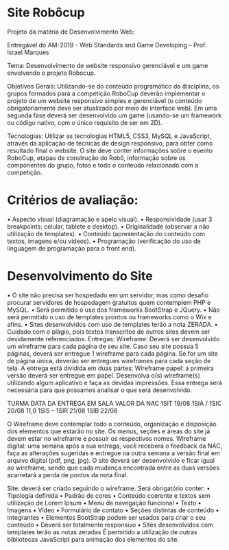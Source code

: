 # Site Robôcup
Projeto da matéria de Desenvolvimento Web:

Entregável do AM-2019 - Web Standards and Game Developing – Prof. Israel Marques


Tema: Desenvolvimento de website responsivo gerenciável e um game envolvendo o projeto Robocup.

Objetivos Gerais: Utilizando-se do conteúdo programático da disciplina, os grupos formados para a competição
RoboCup deverão implementar o projeto de um website responsivo simples e gerenciável (o conteúdo
obrigatoriamente deve ser atualizado por meio de interface web). Em uma segunda fase deverá ser desenvolvido
um game (usando-se um framework ou código nativo, com o único requisito de ser em 2D).

Tecnologias: Utilizar as tecnologias HTML5, CSS3, MySQL e JavaScript, através da aplicação de técnicas de design
responsivo, para obter como resultado final o website. O site deve conter informações sobre o evento RoboCup,
etapas de construção do Robô, informação sobre os componentes do grupo, fotos e todo o conteúdo relacionado
com a competição.


# Critérios de avaliação:
• Aspecto visual (diagramação e apelo visual).
• Responsividade (usar 3 breakpoints: celular, tablete e desktop).
• Originalidade (observar a não utilização de templates).
• Conteúdo (apresentação do conteúdo com textos, imagens e/ou vídeos).
• Programação (verificação do uso de linguagem de programação para o front end).


# Desenvolvimento do Site
• O site não precisa ser hospedado em um servidor, mas como desafio procurar servidores de hospedagem
gratuitos quem contemplem PHP e MySQL.
• Será permitido o uso dos frameworks BootStrap e JQuery.
• Não será permitido o uso de templates prontos ou frameworks como o Wix e afins.
• Sites desenvolvidos com uso de templates terão a nota ZERADA.
• Cuidado com o plágio, pois textos transcritos de outros sites devem ser devidamente referenciados.
Entregas:
Wireframe: Deverá ser desenvolvido um wireframe para cada página de seu site. Caso seu site possua 5 páginas,
deverá ser entregue 1 wireframe para cada página. Se for um site de página única, deverão ser entregues
wireframes para cada seção de tela. A entrega está dividida em duas partes:
Wireframe papel: a primeira versão deverá ser entregue em papel. Desenvolva o(s) wireframe(s) utilizando algum
aplicativo e faça as devidas impressões. Essa entrega será necessária para que possamos analisar o que será
desenvolvido.

TURMA DATA DA ENTREGA EM SALA VALOR DA NAC
1SIT 19/08
1SIA / 1SIC 20/08 11,0
1SIS – 1SIR 21/08
1SIB 22/08

O Wireframe deve contemplar todo o conteúdo, organização e disposição dos elementos que estarão no site. Os
menus, seções e áreas do site já devem estar no wireframe e possuir os respectivos nomes.
Wireframe digital: uma semana após a sua entrega, você receberá o feedback da NAC, faça as alterações sugeridas
e entregue na outra semana a versão final em arquivo digital (pdf, png, jpg). O site deverá ser desenvolvido e ficar
igual ao wireframe, sendo que cada mudança encontrada entre as duas versões acarretará a perda de pontos da
nota final. 


Site: deverá ser criado seguindo o wireframe. Será obrigatório conter:
• Tipologia definida
• Padrão de cores
• Conteúdo coerente e textos sem utilização de Lorem Ipsum
• Menu de navegação funcional
• Texto
• Imagens
• Vídeo
• Formulário de contato
• Seções distintas de conteúdo
• Integrantes
• Elementos BootStrap podem ser usados para criar o seu conteúdo
• Deverá ser totalmente responsivo
• Sites desenvolvidos com templates terão as notas zeradas
É permitido a utilização de outras bibliotecas JavaScript para animação dos elementos do site.
